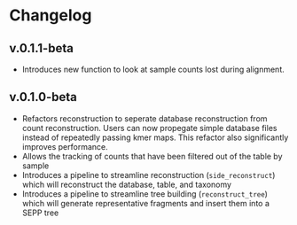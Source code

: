 # Changelog

## v.0.1.1-beta

* Introduces new function to look at sample counts lost during alignment. 

## v.0.1.0-beta

* Refactors reconstruction to seperate database reconstruction from count reconstruction. Users can now propegate simple database files instead of repeatedly passing kmer maps. This refactor also significantly improves performance.
* Allows the tracking of counts that have been filtered out of the table by sample
* Introduces a pipeline to streamline reconstruction (`side_reconstruct`) which will reconstruct the database, table, and taxonomy
* Introduces a pipeline to streamline tree building (`reconstruct_tree`) which will generate representative fragments and insert them into a SEPP tree

